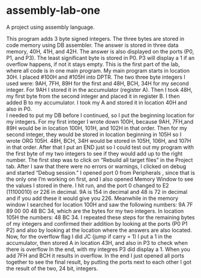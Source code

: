 # assembly-lab-one
A project using assembly language.


This program adds 3 byte signed integers. The  three bytes are stored in code memory using DB assembler. The answer is stored in three data memory, 40H, 41H, and 42H. The answer is also displayed on the ports (P0, P1, and P3). The least significant byte is stored in P0. P3 will display a 1 if an overflow happens, if not it stays empty. This is the first part of the lab, where all code is in one main program. 
    My main program starts in location 30H. I placed #100H and #105H into DPTR. The two three byte integers I used were: 9AH, 7FH, 89H for the first and 48H, BCH, 34H for my second integer. For 9AH I stored it in the accumulator (register A). Then I took 48H, my first byte from the second integer and placed it in register B. I then added B to my accumulator. I took my A and stored it in location 40H and also in P0.  
I needed to put my DB before I continued, so I put the beginning location for my integers. For my first integer I wrote down 100H, because 9AH, 7FH,and 89H would be in location 100H, 101H, and 102H in that order. Then for my second integer, they would be stored in location beginning in 105H so I wrote ORG 105H. 48H, BCH, 34H would be stored in 105H, 106H, and 107H in that order. After that I put an END just so I could test out my program with the first byte of my two integers to see if they would add up to the right number. 
The first step was to click on “Rebuild all target files” in the Project tab. After I saw that there were no errors or warnings, I clicked on debug and started “Debug session.” I opened port 0 from Peripherals , since that is the only one I’m working on first, and I also opened Memory Window to see the values I stored in there. I hit run, and the port 0 changed to E2 (11100010) or 226 in decimal. 9A is 154 in decimal and 48 is 72 in decimal and if you add these it would give you 226.
Meanwhile in the memory window I searched for location 100H and saw the following numbers: 9A 7F 89 00 00 48 BC 34, which are the bytes for my two integers. In location 105H the numbers: 48 BC 34.
I repeated these steps for the remaining bytes of my integers and confirmed their addition by looking at the ports (P0 P1 P2) and also by looking at the location where the answers are also located. Now, for the overflow flag I did JC (jump if carry = 1) I put a 1 in the accumulator, then stored A in location 43H, and also in P3 to check when there is overflow In the end, with my integres P3 did display a 1.  When you add 7FH and BCH it results in overflow. In the end I just opened all ports together to see the final result, by putting the ports next to each other I got the result of the two, 24 bit, integers. 
